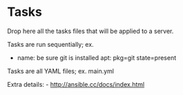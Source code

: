 # Tasks
Drop here all the tasks files that will be applied to a server.

Tasks are run sequentially; ex. 

- name: be sure git is installed
    apt: pkg=git state=present

Tasks are all YAML files; ex. main.yml

Extra details:
    - http://ansible.cc/docs/index.html
